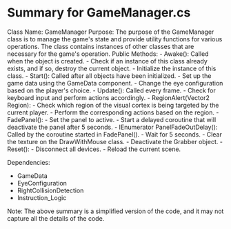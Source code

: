 # Summary for GameManager.cs


Class Name: GameManager
Purpose: The purpose of the GameManager class is to manage the game's state and provide utility functions for various operations. The class contains instances of other classes that are necessary for the game's operation.
Public Methods:
    - Awake(): Called when the object is created.
        - Check if an instance of this class already exists, and if so, destroy the current object.
        - Initialize the instance of this class.
    - Start(): Called after all objects have been initialized.
        - Set up the game data using the GameData component.
        - Change the eye configuration based on the player's choice.
    - Update(): Called every frame.
        - Check for keyboard input and perform actions accordingly.
    - RegionAlert(Vector2 Region):
        - Check which region of the visual cortex is being targeted by the current player.
        - Perform the corresponding actions based on the region.
    - FadePanel():
        - Set the panel to active.
        - Start a delayed coroutine that will deactivate the panel after 5 seconds.
    - IEnumerator PanelFadeOutDelay(): Called by the coroutine started in FadePanel().
        - Wait for 5 seconds.
        - Clear the texture on the DrawWithMouse class.
        - Deactivate the Grabber object.
    - Reset():
        - Disconnect all devices.
        - Reload the current scene.

Dependencies:

* GameData
* EyeConfiguration
* RightCollisionDetection
* Instruction_Logic

Note: The above summary is a simplified version of the code, and it may not capture all the details of the code.